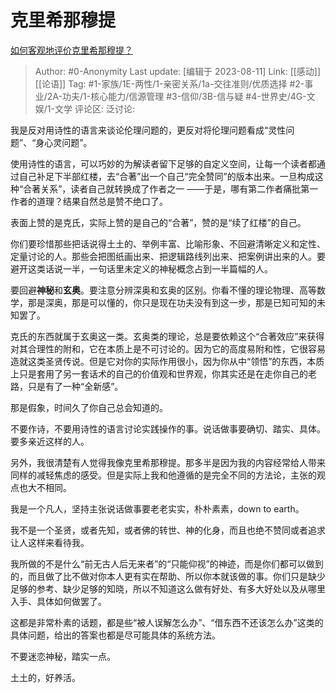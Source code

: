# 克里希那穆提
[如何客观地评价克里希那穆提？](https://www.zhihu.com/question/28921457/answer/3108705347)

> Author: #0-Anonymity
> Last update: [编辑于 2023-08-11]
> Link: [[感动]] [[论语]]
> Tag: #1-家族/1E-两性/1-亲密关系/1a-交往准则/优质选择 #2-事业/2A-功夫/1-核心能力/信源管理  #3-信仰/3B-信与疑 #4-世界史/4G-文娱/1-文学
> 评论区:
> 泛讨论:

我是反对用诗性的语言来谈论伦理问题的，更反对将伦理问题看成“灵性问题”、“身心灵问题”。

使用诗性的语言，可以巧妙的为解读者留下足够的自定义空间，让每一个读者都通过自己补足下半部红楼，去“合著”出一个自己“完全赞同”的版本出来。一旦构成这种“合著关系”，读者自己就转换成了作者之一 ——于是，哪有第二作者痛批第一作者的道理？结果自然总是赞不绝口了。

表面上赞的是克氏，实际上赞的是自己的“合著”，赞的是“续了红楼”的自己。

你们要珍惜那些把话说得土土的、举例丰富、比喻形象、不回避清晰定义和定性、定量讨论的人。那些会把图纸画出来、把逻辑路线列出来、把案例讲出来的人。要避开这类话说一半，一句话里未定义的神秘概念占到一半篇幅的人。

要回避**神秘**和**玄奥**。要注意分辨深奥和玄奥的区别。你看不懂的理论物理、高等数学，那是深奥，那是可以懂的，你只是现在功夫没有到这一步，那是已知可知的未知罢了。

克氏的东西就属于玄奥这一类。玄奥类的理论，总是要依赖这个“合著效应”来获得对其合理性的附和，它在本质上是不可讨论的。因为它的高度易附和性，它很容易造就这类圣贤传说。但是它对你的实际作用很小，因为你从中“领悟”的东西，本质上只是套用了另一套话术的自己的价值观和世界观，你其实还是在走你自己的老路，只是有了一种“全新感”。

那是假象，时间久了你自己总会知道的。

不要作诗，不要用诗性的语言讨论实践操作的事。说话做事要确切、踏实、具体。要多亲近这样的人。

另外，我很清楚有人觉得我像克里希那穆提。那多半是因为我的内容经常给人带来同样的减轻焦虑的感受。但是实际上我和他遵循的是完全不同的方法论，主张的观点也大不相同。

我是一个凡人，坚持主张说话做事要老老实实，朴朴素素，down to earth。

我不是一个圣贤，或者先知，或者佛的转世、神的化身，而且也绝不赞同或者追求让人这样来看待我。

我所做的不是什么“前无古人后无来者”的“只能仰视”的神迹，而是你们都可以做到的，而且做了比不做对你本人更有实在帮助、所以你本就该做的事。你们只是缺少足够的参考、缺少足够的知晓，所以不知道这么做有好处、有多大好处以及从哪里入手、具体如何做罢了。

这都是非常朴素的话题，都是些“被人误解怎么办”、“借东西不还该怎么办”这类的具体问题，给出的答案也都是尽可能具体的系统方法。

不要迷恋神秘，踏实一点。

土土的，好养活。